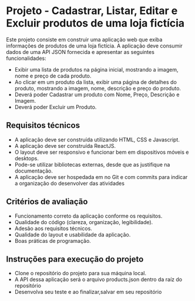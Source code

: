 # Projeto - Cadastrar, Listar, Editar e Excluir produtos de uma loja fictícia
Este projeto consiste em construir uma aplicação web que exiba informações de produtos de uma loja fictícia. A aplicação deve consumir dados de uma API JSON fornecida e apresentar as seguintes funcionalidades:

* Exibir uma lista de produtos na página inicial, mostrando a imagem, nome e preço de cada produto.
* Ao clicar em um produto da lista, exibir uma página de detalhes do produto, mostrando a imagem, nome, descrição e preço do produto.
* Deverá poder Cadastrar um produto com Nome, Preço, Descrição e Imagem.
* Deverá poder Excluir um Produto.


## Requisitos técnicos


* A aplicação deve ser construída utilizando HTML, CSS e Javascript.
* A aplicação deve ser construída ReactJS.
* O layout deve ser responsivo e funcionar bem em dispositivos móveis e desktops.
* Pode-se utilizar bibliotecas externas, desde que as justifique na documentação.
* A aplicação deve ser hospedada em no Git e com commits para indicar a organização do desenvolver das atividades


## Critérios de avaliação


* Funcionamento correto da aplicação conforme os requisitos.
* Qualidade do código (clareza, organização, legibilidade).
* Adesão aos requisitos técnicos.
* Qualidade do layout e usabilidade da aplicação.
* Boas práticas de programação.


## Instruções para execução do projeto
* Clone o repositório do projeto para sua máquina local.
* A API dessa aplicação será o arquivo products.json dentro da raíz do repositório
* Desenvolva seu teste e ao finalizar,salvar em seu repositório
